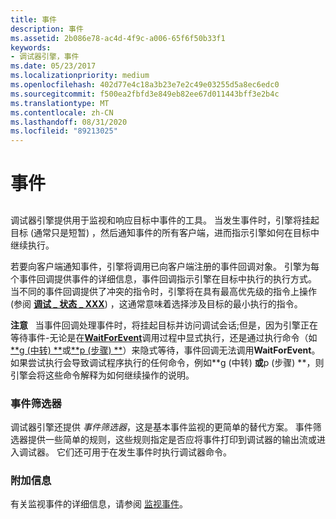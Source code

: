 ```yaml
---
title: 事件
description: 事件
ms.assetid: 2b086e78-ac4d-4f9c-a006-65f6f50b33f1
keywords:
- 调试器引擎，事件
ms.date: 05/23/2017
ms.localizationpriority: medium
ms.openlocfilehash: 402d77e4c18a3b23e7e2c49e03255d5a8ec6edc0
ms.sourcegitcommit: f500ea2fbfd3e849eb82ee67d011443bff3e2b4c
ms.translationtype: MT
ms.contentlocale: zh-CN
ms.lasthandoff: 08/31/2020
ms.locfileid: "89213025"
---
```

# <a name="events"></a>事件


## <span id="events"></span><span id="EVENTS"></span>


调试器引擎提供用于监视和响应目标中事件的工具。 当发生事件时，引擎将挂起目标 (通常只是短暂) ，然后通知事件的所有客户端，进而指示引擎如何在目标中继续执行。

若要向客户端通知事件，引擎将调用已向客户端注册的事件回调对象。 引擎为每个事件回调提供事件的详细信息，事件回调指示引擎在目标中执行的执行方式。 当不同的事件回调提供了冲突的指令时，引擎将在具有最高优先级的指令上操作 (参阅 [**调试 \_ 状态 \_ XXX**](./debug-status-xxx.md)) ，这通常意味着选择涉及目标的最小执行的指令。

**注意**   当事件回调处理事件时，将挂起目标并访问调试会话;但是，因为引擎正在等待事件-无论是在[**WaitForEvent**](/windows-hardware/drivers/ddi/dbgeng/nf-dbgeng-idebugcontrol3-waitforevent)调用过程中显式执行，还是通过执行命令（如[**g (中转) **](g--go-.md)或[**p (步骤) **](p--step-.md)）来隐式等待，事件回调无法调用**WaitForEvent**。如果尝试执行会导致调试程序执行的任何命令，例如**g (中转) **或**p (步骤) **，则引擎会将这些命令解释为如何继续操作的说明。

 

### <a name="span-idevent_filtersspanspan-idevent_filtersspanevent-filters"></a><span id="event_filters"></span><span id="EVENT_FILTERS"></span>事件筛选器

调试器引擎还提供 *事件筛选器*，这是基本事件监视的更简单的替代方案。 事件筛选器提供一些简单的规则，这些规则指定是否应将事件打印到调试器的输出流或进入调试器。 它们还可用于在发生事件时执行调试器命令。

### <a name="span-idadditional_informationspanspan-idadditional_informationspanadditional-information"></a><span id="additional_information"></span><span id="ADDITIONAL_INFORMATION"></span>附加信息

有关监视事件的详细信息，请参阅 [监视事件](monitoring-events.md)。

 

